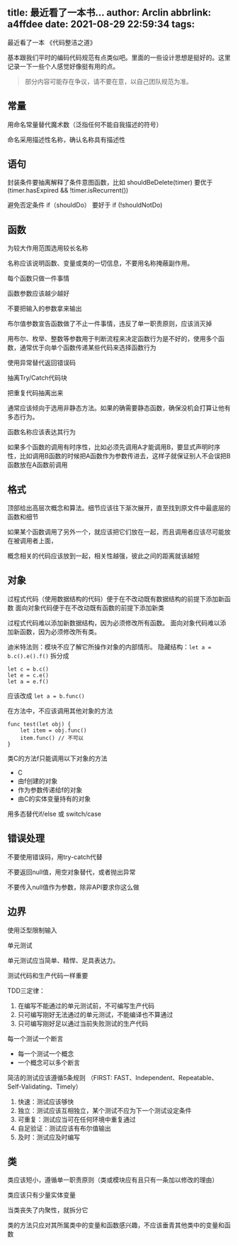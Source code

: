 title: 最近看了一本书...
author: Arclin
abbrlink: a4ffdee
date: 2021-08-29 22:59:34
tags:
---
最近看了一本 《代码整洁之道》

基本跟我们平时的编码代码规范有点类似吧。里面的一些设计思想是挺好的。这里记录一下一些个人感觉好像挺有用的点。

> 部分内容可能存在争议，请不要在意，以自己团队规范为准。

<!--more-->

## 常量

用命名常量替代魔术数（泛指任何不能自我描述的符号）

命名采用描述性名称，确认名称具有描述性

## 语句

封装条件要抽离解释了条件意图函数，比如 shouldBeDelete(timer) 要优于  (timer.hasExpired && !timer.isRecurrent())

避免否定条件  if（shouldDo） 要好于 if (!shouldNotDo)

## 函数

为较大作用范围选用较长名称

名称应该说明函数、变量或类的一切信息，不要用名称掩蔽副作用。

每个函数只做一件事情

函数参数应该越少越好

不要把输入的参数拿来输出

布尔值参数宣告函数做了不止一件事情，违反了单一职责原则，应该消灭掉

用布尔、枚举、整数等参数用于判断流程来决定函数行为是不好的，使用多个函数，通常优于向单个函数传递某些代码来选择函数行为

使用异常替代返回错误码

抽离Try/Catch代码块

把重复代码抽离出来

通常应该倾向于选用非静态方法。如果的确需要静态函数，确保没机会打算让他有多态行为。

函数名称应该表达其行为

如果多个函数的调用有时序性，比如必须先调用A才能调用B，要显式声明时序性，比如调用B函数的时候把A函数作为参数传进去，这样子就保证别人不会误把B函数放在A函数前调用


## 格式

顶部给出高层次概念和算法。细节应该往下渐次展开，直至找到原文件中最底层的函数和细节

如果某个函数调用了另外一个，就应该把它们放在一起，而且调用者应该尽可能放在被调用者上面，

概念相关的代码应该放到一起，相关性越强，彼此之间的距离就该越短

## 对象

过程式代码（使用数据结构的代码）便于在不改动既有数据结构的前提下添加新函数
面向对象代码便于在不改动既有函数的前提下添加新类

过程式代码难以添加新数据结构，因为必须修改所有函数。
面向对象代码难以添加新函数，因为必须修改所有类。

迪米特法则：模块不应了解它所操作对象的内部情形。
隐藏结构：`let a = b.c().e().f()`
拆分成

```
let c = b.c()
let e = c.e()
let a = e.f()
```

应该改成
`let a = b.func()`

在方法中，不应该调用其他对象的方法

```
func test(let obj) {
    let item = obj.func()
    item.func() // 不可以
}
```

类C的方法f只能调用以下对象的方法

- C
- 由f创建的对象
- 作为参数传递给f的对象
- 由C的实体变量持有的对象

用多态替代if/else 或 switch/case

## 错误处理

不要使用错误码，用try-catch代替

不要返回null值，用空对象替代，或者抛出异常

不要传入null值作为参数，除非API要求你这么做

## 边界

使用泛型限制输入

单元测试

单元测试应当简单、精悍、足具表达力。

测试代码和生产代码一样重要

TDD三定律：
1. 在编写不能通过的单元测试前，不可编写生产代码
2. 只可编写刚好无法通过的单元测试，不能编译也不算通过
3. 只可编写刚好足以通过当前失败测试的生产代码

每一个测试一个断言
- 每一个测试一个概念
- 一个概念可以多个断言

简洁的测试应该遵循5条规则
（FIRST: FAST、Independent、Repeatable、Self-Validating、Timely）
1. 快速：测试应该够快
2. 独立：测试应该互相独立，某个测试不应为下一个测试设定条件
3. 可重复：测试应当可在任何环境中重复通过
4. 自足验证：测试应该有布尔值输出
5. 及时：测试应及时编写

## 类

类应该短小，遵循单一职责原则（类或模块应有且只有一条加以修改的理由）

类应该只有少量实体变量

当类丧失了内聚性，就拆分它

类的方法只应对其所属类中的变量和函数感兴趣，不应该垂青其他类中的变量和函数
